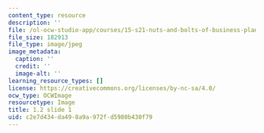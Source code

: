 ```yaml
---
content_type: resource
description: ''
file: /ol-ocw-studio-app/courses/15-s21-nuts-and-bolts-of-business-plans-january-iap-2014/c2e7d434da498a9a972fd5980b430f79_1.2_slide_01.jpg
file_size: 182913
file_type: image/jpeg
image_metadata:
  caption: ''
  credit: ''
  image-alt: ''
learning_resource_types: []
license: https://creativecommons.org/licenses/by-nc-sa/4.0/
ocw_type: OCWImage
resourcetype: Image
title: 1.2 slide 1
uid: c2e7d434-da49-8a9a-972f-d5980b430f79
---
```

